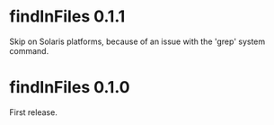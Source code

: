 # findInFiles 0.1.1

Skip on Solaris platforms, because of an issue with the 'grep' system command.


# findInFiles 0.1.0

First release.

